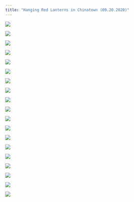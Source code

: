 ```yaml
---
title: "Hanging Red Lanterns in Chinatown (09.20.2020)"
---
```


![](https://res.cloudinary.com/dhngj18do/image/upload/f_auto,q_auto/v1/images/c8d2170feaae7360fc1a913558a4ea74)

![](https://res.cloudinary.com/dhngj18do/image/upload/f_auto,q_auto/v1/images/864b753d8a9b1fc1d04e09ffa59705d4)

![](https://res.cloudinary.com/dhngj18do/image/upload/f_auto,q_auto/v1/images/b0daa03c73a9b33684640e03a592103e)

![](https://res.cloudinary.com/dhngj18do/image/upload/f_auto,q_auto/v1/images/e2a95abb06637997ca04b6fef4cec5be)

![](https://res.cloudinary.com/dhngj18do/image/upload/f_auto,q_auto/v1/images/59ef3153bf863b1bed09009d783656bf)

![](https://res.cloudinary.com/dhngj18do/image/upload/f_auto,q_auto/v1/images/11232109adb9927e6b801f1f957646e2)

![](https://res.cloudinary.com/dhngj18do/image/upload/f_auto,q_auto/v1/images/f8e57765a1a88172afbcbfb379686c39)

![](https://res.cloudinary.com/dhngj18do/image/upload/f_auto,q_auto/v1/images/f9d9233af292b44e8b7401fa4cf1cff1)

![](https://res.cloudinary.com/dhngj18do/image/upload/f_auto,q_auto/v1/images/f76137ffee2f1414fffe1624536a2404)

![](https://res.cloudinary.com/dhngj18do/image/upload/f_auto,q_auto/v1/images/a08b573070d99b423d86ee1d0ed5622a)

![](https://res.cloudinary.com/dhngj18do/image/upload/f_auto,q_auto/v1/images/c3d3a8528e8a3f5e0939ed60f0ba2e01)

![](https://res.cloudinary.com/dhngj18do/image/upload/f_auto,q_auto/v1/images/9dfd0036318d2e7072a7c0e2e0960d35)

![](https://res.cloudinary.com/dhngj18do/image/upload/f_auto,q_auto/v1/images/d5e74b462e655842f4a0a386d2b8c920)

![](https://res.cloudinary.com/dhngj18do/image/upload/f_auto,q_auto/v1/images/707f98e70235c8f6bfe81d3e7b252605)

![](https://res.cloudinary.com/dhngj18do/image/upload/f_auto,q_auto/v1/images/7b1a2c5f0411b1de068e2d51640a9ba0)

![](https://res.cloudinary.com/dhngj18do/image/upload/f_auto,q_auto/v1/images/b1c3672d6a6047e7b813121c0a52c0fe)

![](https://res.cloudinary.com/dhngj18do/image/upload/f_auto,q_auto/v1/images/3312495e66413e86f02bb8abb51e4ab1)

![](https://res.cloudinary.com/dhngj18do/image/upload/f_auto,q_auto/v1/images/11b4fc0d7042bf0efa9297af73c80271)

![](https://res.cloudinary.com/dhngj18do/image/upload/f_auto,q_auto/v1/images/a864cd4f62b3dc58dcc601bd471206db)
